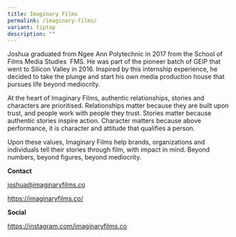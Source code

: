 ```yaml
---
title: Imaginary Films
permalink: /imaginary-films/
variant: tiptap
description: ""
---
```

<p>Joshua graduated from Ngee Ann Polytechnic in 2017 from the School of
Films Media Studies&nbsp; FMS. He was part of the pioneer batch of GEIP
that went to Silicon Valley in 2016. Inspired by this internship experience,
he decided to take the plunge and start his own media production house
that pursues life beyond mediocrity.&nbsp;</p>
<p>At the heart of Imaginary Films, authentic relationships, stories and
characters are prioritised. Relationships matter because they are built
upon trust, and people work with people they trust. Stories matter because
authentic stories inspire action. Character matters because above performance,
it is character and attitude that qualifies a person.</p>
<p>Upon these values, Imaginary Films help brands, organizations and individuals
tell their stories through film, with impact in mind. Beyond numbers, beyond
figures, beyond mediocrity.&nbsp;</p>
<p></p>
<p><strong>Contact</strong>
</p>
<p><a href="mailto:joshua@imaginaryfilms.co" rel="noopener noreferrer nofollow" target="_blank">joshua@imaginaryfilms.co</a>
</p>
<p><a href="mailto:joshua@imaginaryfilms.co" rel="noopener noreferrer nofollow" target="_blank">https://imaginaryfilms.co/</a>
</p>
<p><strong>Social</strong>
</p>
<p><a href="https://instagram.com/imaginaryfilms.co" rel="noopener noreferrer nofollow" target="_blank">https://instagram.com/imaginaryfilms.co</a>
</p>
<p>
<br>
</p>